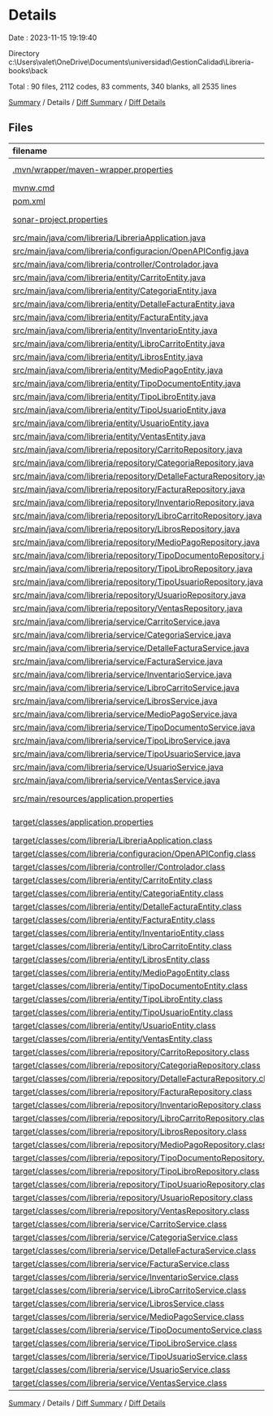 # Details

Date : 2023-11-15 19:19:40

Directory c:\\Users\\valet\\OneDrive\\Documents\\universidad\\GestionCalidad\\Libreria-books\\back

Total : 90 files,  2112 codes, 83 comments, 340 blanks, all 2535 lines

[Summary](results.md) / Details / [Diff Summary](diff.md) / [Diff Details](diff-details.md)

## Files
| filename | language | code | comment | blank | total |
| :--- | :--- | ---: | ---: | ---: | ---: |
| [.mvn/wrapper/maven-wrapper.properties](/.mvn/wrapper/maven-wrapper.properties) | Java Properties | 2 | 0 | 1 | 3 |
| [mvnw.cmd](/mvnw.cmd) | Batch | 118 | 51 | 37 | 206 |
| [pom.xml](/pom.xml) | XML | 61 | 1 | 5 | 67 |
| [sonar-project.properties](/sonar-project.properties) | Java Properties | 6 | 0 | 0 | 6 |
| [src/main/java/com/libreria/LibreriaApplication.java](/src/main/java/com/libreria/LibreriaApplication.java) | Java | 9 | 0 | 5 | 14 |
| [src/main/java/com/libreria/configuracion/OpenAPIConfig.java](/src/main/java/com/libreria/configuracion/OpenAPIConfig.java) | Java | 39 | 0 | 4 | 43 |
| [src/main/java/com/libreria/controller/Controlador.java](/src/main/java/com/libreria/controller/Controlador.java) | Java | 381 | 29 | 38 | 448 |
| [src/main/java/com/libreria/entity/CarritoEntity.java](/src/main/java/com/libreria/entity/CarritoEntity.java) | Java | 25 | 0 | 6 | 31 |
| [src/main/java/com/libreria/entity/CategoriaEntity.java](/src/main/java/com/libreria/entity/CategoriaEntity.java) | Java | 23 | 0 | 7 | 30 |
| [src/main/java/com/libreria/entity/DetalleFacturaEntity.java](/src/main/java/com/libreria/entity/DetalleFacturaEntity.java) | Java | 35 | 0 | 7 | 42 |
| [src/main/java/com/libreria/entity/FacturaEntity.java](/src/main/java/com/libreria/entity/FacturaEntity.java) | Java | 68 | 0 | 8 | 76 |
| [src/main/java/com/libreria/entity/InventarioEntity.java](/src/main/java/com/libreria/entity/InventarioEntity.java) | Java | 42 | 0 | 4 | 46 |
| [src/main/java/com/libreria/entity/LibroCarritoEntity.java](/src/main/java/com/libreria/entity/LibroCarritoEntity.java) | Java | 51 | 0 | 6 | 57 |
| [src/main/java/com/libreria/entity/LibrosEntity.java](/src/main/java/com/libreria/entity/LibrosEntity.java) | Java | 107 | 0 | 5 | 112 |
| [src/main/java/com/libreria/entity/MedioPagoEntity.java](/src/main/java/com/libreria/entity/MedioPagoEntity.java) | Java | 23 | 0 | 6 | 29 |
| [src/main/java/com/libreria/entity/TipoDocumentoEntity.java](/src/main/java/com/libreria/entity/TipoDocumentoEntity.java) | Java | 31 | 0 | 4 | 35 |
| [src/main/java/com/libreria/entity/TipoLibroEntity.java](/src/main/java/com/libreria/entity/TipoLibroEntity.java) | Java | 23 | 0 | 6 | 29 |
| [src/main/java/com/libreria/entity/TipoUsuarioEntity.java](/src/main/java/com/libreria/entity/TipoUsuarioEntity.java) | Java | 23 | 0 | 7 | 30 |
| [src/main/java/com/libreria/entity/UsuarioEntity.java](/src/main/java/com/libreria/entity/UsuarioEntity.java) | Java | 99 | 0 | 6 | 105 |
| [src/main/java/com/libreria/entity/VentasEntity.java](/src/main/java/com/libreria/entity/VentasEntity.java) | Java | 35 | 0 | 5 | 40 |
| [src/main/java/com/libreria/repository/CarritoRepository.java](/src/main/java/com/libreria/repository/CarritoRepository.java) | Java | 8 | 0 | 6 | 14 |
| [src/main/java/com/libreria/repository/CategoriaRepository.java](/src/main/java/com/libreria/repository/CategoriaRepository.java) | Java | 9 | 0 | 4 | 13 |
| [src/main/java/com/libreria/repository/DetalleFacturaRepository.java](/src/main/java/com/libreria/repository/DetalleFacturaRepository.java) | Java | 9 | 0 | 4 | 13 |
| [src/main/java/com/libreria/repository/FacturaRepository.java](/src/main/java/com/libreria/repository/FacturaRepository.java) | Java | 9 | 0 | 4 | 13 |
| [src/main/java/com/libreria/repository/InventarioRepository.java](/src/main/java/com/libreria/repository/InventarioRepository.java) | Java | 9 | 0 | 4 | 13 |
| [src/main/java/com/libreria/repository/LibroCarritoRepository.java](/src/main/java/com/libreria/repository/LibroCarritoRepository.java) | Java | 9 | 0 | 6 | 15 |
| [src/main/java/com/libreria/repository/LibrosRepository.java](/src/main/java/com/libreria/repository/LibrosRepository.java) | Java | 11 | 0 | 4 | 15 |
| [src/main/java/com/libreria/repository/MedioPagoRepository.java](/src/main/java/com/libreria/repository/MedioPagoRepository.java) | Java | 9 | 0 | 4 | 13 |
| [src/main/java/com/libreria/repository/TipoDocumentoRepository.java](/src/main/java/com/libreria/repository/TipoDocumentoRepository.java) | Java | 9 | 0 | 4 | 13 |
| [src/main/java/com/libreria/repository/TipoLibroRepository.java](/src/main/java/com/libreria/repository/TipoLibroRepository.java) | Java | 9 | 0 | 4 | 13 |
| [src/main/java/com/libreria/repository/TipoUsuarioRepository.java](/src/main/java/com/libreria/repository/TipoUsuarioRepository.java) | Java | 9 | 0 | 4 | 13 |
| [src/main/java/com/libreria/repository/UsuarioRepository.java](/src/main/java/com/libreria/repository/UsuarioRepository.java) | Java | 9 | 0 | 5 | 14 |
| [src/main/java/com/libreria/repository/VentasRepository.java](/src/main/java/com/libreria/repository/VentasRepository.java) | Java | 7 | 0 | 5 | 12 |
| [src/main/java/com/libreria/service/CarritoService.java](/src/main/java/com/libreria/service/CarritoService.java) | Java | 22 | 0 | 5 | 27 |
| [src/main/java/com/libreria/service/CategoriaService.java](/src/main/java/com/libreria/service/CategoriaService.java) | Java | 18 | 0 | 9 | 27 |
| [src/main/java/com/libreria/service/DetalleFacturaService.java](/src/main/java/com/libreria/service/DetalleFacturaService.java) | Java | 14 | 0 | 6 | 20 |
| [src/main/java/com/libreria/service/FacturaService.java](/src/main/java/com/libreria/service/FacturaService.java) | Java | 18 | 0 | 9 | 27 |
| [src/main/java/com/libreria/service/InventarioService.java](/src/main/java/com/libreria/service/InventarioService.java) | Java | 18 | 0 | 9 | 27 |
| [src/main/java/com/libreria/service/LibroCarritoService.java](/src/main/java/com/libreria/service/LibroCarritoService.java) | Java | 27 | 0 | 7 | 34 |
| [src/main/java/com/libreria/service/LibrosService.java](/src/main/java/com/libreria/service/LibrosService.java) | Java | 22 | 0 | 8 | 30 |
| [src/main/java/com/libreria/service/MedioPagoService.java](/src/main/java/com/libreria/service/MedioPagoService.java) | Java | 18 | 0 | 10 | 28 |
| [src/main/java/com/libreria/service/TipoDocumentoService.java](/src/main/java/com/libreria/service/TipoDocumentoService.java) | Java | 18 | 0 | 9 | 27 |
| [src/main/java/com/libreria/service/TipoLibroService.java](/src/main/java/com/libreria/service/TipoLibroService.java) | Java | 18 | 0 | 9 | 27 |
| [src/main/java/com/libreria/service/TipoUsuarioService.java](/src/main/java/com/libreria/service/TipoUsuarioService.java) | Java | 18 | 0 | 9 | 27 |
| [src/main/java/com/libreria/service/UsuarioService.java](/src/main/java/com/libreria/service/UsuarioService.java) | Java | 17 | 0 | 8 | 25 |
| [src/main/java/com/libreria/service/VentasService.java](/src/main/java/com/libreria/service/VentasService.java) | Java | 14 | 0 | 8 | 22 |
| [src/main/resources/application.properties](/src/main/resources/application.properties) | Java Properties | 10 | 1 | 4 | 15 |
| [target/classes/application.properties](/target/classes/application.properties) | Java Properties | 10 | 1 | 4 | 15 |
| [target/classes/com/libreria/LibreriaApplication.class](/target/classes/com/libreria/LibreriaApplication.class) | Java | 9 | 0 | 0 | 9 |
| [target/classes/com/libreria/configuracion/OpenAPIConfig.class](/target/classes/com/libreria/configuracion/OpenAPIConfig.class) | Java | 28 | 0 | 0 | 28 |
| [target/classes/com/libreria/controller/Controlador.class](/target/classes/com/libreria/controller/Controlador.class) | Java | 69 | 0 | 1 | 70 |
| [target/classes/com/libreria/entity/CarritoEntity.class](/target/classes/com/libreria/entity/CarritoEntity.class) | Java | 11 | 0 | 0 | 11 |
| [target/classes/com/libreria/entity/CategoriaEntity.class](/target/classes/com/libreria/entity/CategoriaEntity.class) | Java | 10 | 0 | 0 | 10 |
| [target/classes/com/libreria/entity/DetalleFacturaEntity.class](/target/classes/com/libreria/entity/DetalleFacturaEntity.class) | Java | 15 | 0 | 0 | 15 |
| [target/classes/com/libreria/entity/FacturaEntity.class](/target/classes/com/libreria/entity/FacturaEntity.class) | Java | 24 | 0 | 0 | 24 |
| [target/classes/com/libreria/entity/InventarioEntity.class](/target/classes/com/libreria/entity/InventarioEntity.class) | Java | 17 | 0 | 0 | 17 |
| [target/classes/com/libreria/entity/LibroCarritoEntity.class](/target/classes/com/libreria/entity/LibroCarritoEntity.class) | Java | 19 | 0 | 0 | 19 |
| [target/classes/com/libreria/entity/LibrosEntity.class](/target/classes/com/libreria/entity/LibrosEntity.class) | Java | 33 | 0 | 0 | 33 |
| [target/classes/com/libreria/entity/MedioPagoEntity.class](/target/classes/com/libreria/entity/MedioPagoEntity.class) | Java | 12 | 0 | 0 | 12 |
| [target/classes/com/libreria/entity/TipoDocumentoEntity.class](/target/classes/com/libreria/entity/TipoDocumentoEntity.class) | Java | 14 | 0 | 0 | 14 |
| [target/classes/com/libreria/entity/TipoLibroEntity.class](/target/classes/com/libreria/entity/TipoLibroEntity.class) | Java | 12 | 0 | 0 | 12 |
| [target/classes/com/libreria/entity/TipoUsuarioEntity.class](/target/classes/com/libreria/entity/TipoUsuarioEntity.class) | Java | 12 | 0 | 0 | 12 |
| [target/classes/com/libreria/entity/UsuarioEntity.class](/target/classes/com/libreria/entity/UsuarioEntity.class) | Java | 36 | 0 | 0 | 36 |
| [target/classes/com/libreria/entity/VentasEntity.class](/target/classes/com/libreria/entity/VentasEntity.class) | Java | 16 | 0 | 0 | 16 |
| [target/classes/com/libreria/repository/CarritoRepository.class](/target/classes/com/libreria/repository/CarritoRepository.class) | Java | 4 | 0 | 0 | 4 |
| [target/classes/com/libreria/repository/CategoriaRepository.class](/target/classes/com/libreria/repository/CategoriaRepository.class) | Java | 4 | 0 | 0 | 4 |
| [target/classes/com/libreria/repository/DetalleFacturaRepository.class](/target/classes/com/libreria/repository/DetalleFacturaRepository.class) | Java | 4 | 0 | 0 | 4 |
| [target/classes/com/libreria/repository/FacturaRepository.class](/target/classes/com/libreria/repository/FacturaRepository.class) | Java | 4 | 0 | 0 | 4 |
| [target/classes/com/libreria/repository/InventarioRepository.class](/target/classes/com/libreria/repository/InventarioRepository.class) | Java | 4 | 0 | 0 | 4 |
| [target/classes/com/libreria/repository/LibroCarritoRepository.class](/target/classes/com/libreria/repository/LibroCarritoRepository.class) | Java | 4 | 0 | 0 | 4 |
| [target/classes/com/libreria/repository/LibrosRepository.class](/target/classes/com/libreria/repository/LibrosRepository.class) | Java | 5 | 0 | 0 | 5 |
| [target/classes/com/libreria/repository/MedioPagoRepository.class](/target/classes/com/libreria/repository/MedioPagoRepository.class) | Java | 4 | 0 | 0 | 4 |
| [target/classes/com/libreria/repository/TipoDocumentoRepository.class](/target/classes/com/libreria/repository/TipoDocumentoRepository.class) | Java | 4 | 0 | 0 | 4 |
| [target/classes/com/libreria/repository/TipoLibroRepository.class](/target/classes/com/libreria/repository/TipoLibroRepository.class) | Java | 4 | 0 | 0 | 4 |
| [target/classes/com/libreria/repository/TipoUsuarioRepository.class](/target/classes/com/libreria/repository/TipoUsuarioRepository.class) | Java | 4 | 0 | 0 | 4 |
| [target/classes/com/libreria/repository/UsuarioRepository.class](/target/classes/com/libreria/repository/UsuarioRepository.class) | Java | 4 | 0 | 0 | 4 |
| [target/classes/com/libreria/repository/VentasRepository.class](/target/classes/com/libreria/repository/VentasRepository.class) | Java | 4 | 0 | 0 | 4 |
| [target/classes/com/libreria/service/CarritoService.class](/target/classes/com/libreria/service/CarritoService.class) | Java | 15 | 0 | 0 | 15 |
| [target/classes/com/libreria/service/CategoriaService.class](/target/classes/com/libreria/service/CategoriaService.class) | Java | 11 | 0 | 0 | 11 |
| [target/classes/com/libreria/service/DetalleFacturaService.class](/target/classes/com/libreria/service/DetalleFacturaService.class) | Java | 8 | 0 | 0 | 8 |
| [target/classes/com/libreria/service/FacturaService.class](/target/classes/com/libreria/service/FacturaService.class) | Java | 11 | 0 | 0 | 11 |
| [target/classes/com/libreria/service/InventarioService.class](/target/classes/com/libreria/service/InventarioService.class) | Java | 12 | 0 | 0 | 12 |
| [target/classes/com/libreria/service/LibroCarritoService.class](/target/classes/com/libreria/service/LibroCarritoService.class) | Java | 17 | 0 | 0 | 17 |
| [target/classes/com/libreria/service/LibrosService.class](/target/classes/com/libreria/service/LibrosService.class) | Java | 11 | 0 | 0 | 11 |
| [target/classes/com/libreria/service/MedioPagoService.class](/target/classes/com/libreria/service/MedioPagoService.class) | Java | 9 | 0 | 0 | 9 |
| [target/classes/com/libreria/service/TipoDocumentoService.class](/target/classes/com/libreria/service/TipoDocumentoService.class) | Java | 11 | 0 | 0 | 11 |
| [target/classes/com/libreria/service/TipoLibroService.class](/target/classes/com/libreria/service/TipoLibroService.class) | Java | 9 | 0 | 0 | 9 |
| [target/classes/com/libreria/service/TipoUsuarioService.class](/target/classes/com/libreria/service/TipoUsuarioService.class) | Java | 10 | 0 | 0 | 10 |
| [target/classes/com/libreria/service/UsuarioService.class](/target/classes/com/libreria/service/UsuarioService.class) | Java | 9 | 0 | 0 | 9 |
| [target/classes/com/libreria/service/VentasService.class](/target/classes/com/libreria/service/VentasService.class) | Java | 10 | 0 | 0 | 10 |

[Summary](results.md) / Details / [Diff Summary](diff.md) / [Diff Details](diff-details.md)